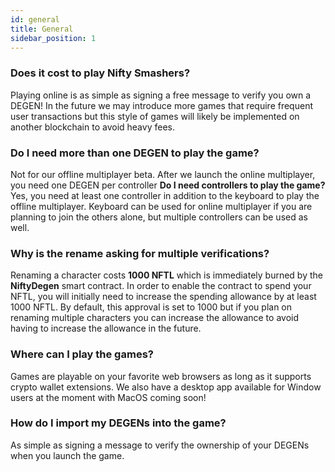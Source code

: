 ```yaml
---
id: general
title: General
sidebar_position: 1
---
```


### Does it cost to play Nifty Smashers?

Playing online is as simple as signing a free message to verify you own a DEGEN! In the future we may introduce more games that require frequent user transactions but this style of games will likely be implemented on another blockchain to avoid heavy fees.

### Do I need more than one DEGEN to play the game?

Not for our offline multiplayer beta. After we launch the online multiplayer, you need one DEGEN per controller **Do I need controllers to play the game?**
Yes, you need at least one controller in addition to the keyboard to play the offline multiplayer. Keyboard can be used for online multiplayer if you are planning to join the others alone, but multiple controllers can be used as well.

### Why is the rename asking for multiple verifications?

Renaming a character costs **1000 NFTL** which is immediately burned by the **NiftyDegen** smart contract. In order to enable the contract to spend your NFTL, you will initially need to increase the spending allowance by at least 1000 NFTL. By default, this approval is set to 1000 but if you plan on renaming multiple characters you can increase the allowance to avoid having to increase the allowance in the future.

### Where can I play the games?

Games are playable on your favorite web browsers as long as it supports crypto wallet extensions. We also have a desktop app available for Window users at the moment with MacOS coming soon!

### How do I import my DEGENs into the game?

As simple as signing a message to verify the ownership of your DEGENs when you launch the game.
